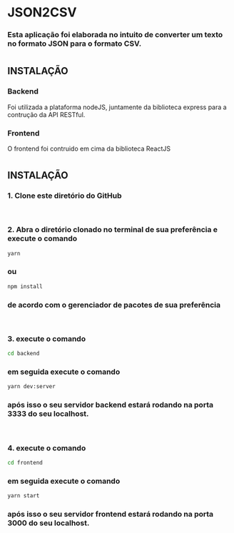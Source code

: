 # JSON2CSV
### Esta aplicação foi elaborada no intuito de converter um texto no formato JSON para o formato CSV.
#
## INSTALAÇÃO
### Backend
  Foi utilizada a plataforma nodeJS, juntamente da biblioteca express para a contrução da API RESTful.
### Frontend
  O frontend foi contruido em cima da biblioteca ReactJS 
#
## INSTALAÇÃO
### 1. Clone este diretório do GitHub
<br/>

### 2. Abra o diretório clonado no terminal de sua preferência e execute o comando 
~~~cmd
yarn
~~~
### ou 
~~~cmd
npm install
~~~
### de acordo com o gerenciador de pacotes de sua preferência
<br/>

### 3. execute o comando 
~~~cmd
cd backend
~~~
### em seguida execute o comando
~~~cmd
yarn dev:server
~~~
### após isso o seu servidor backend estará rodando na porta 3333 do seu localhost. 
<br/>

### 4. execute o comando 
~~~cmd
cd frontend
~~~
### em seguida execute o comando
~~~cmd
yarn start
~~~
### após isso o seu servidor frontend estará rodando na porta 3000 do seu localhost. 